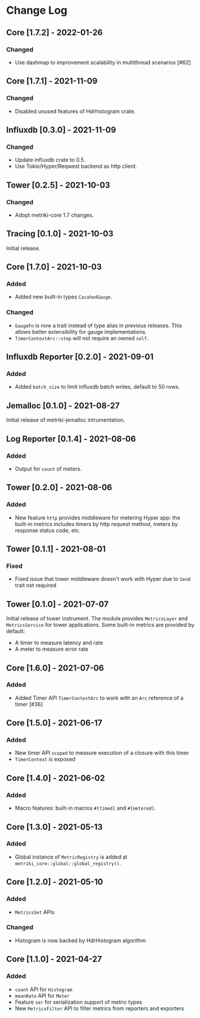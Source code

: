 # Change Log

## Core [1.7.2] - 2022-01-26

### Changed

* Use dashmap to improvement scalability in multithread scenarios [#62]

## Core [1.7.1] - 2021-11-09

### Changed

* Disabled unused features of Hdrhistogram crate.

## Influxdb [0.3.0] - 2021-11-09

### Changed

* Update influxdb crate to 0.5.
* Use Tokio/Hyper/Reqwest backend as http client.

## Tower [0.2.5] - 2021-10-03

### Changed

* Adopt metriki-core 1.7 changes.

## Tracing [0.1.0] - 2021-10-03

Initial release.

## Core [1.7.0] - 2021-10-03

### Added

* Added new built-in types `CacahedGauge`.

### Changed

* `GaugeFn` is now a trait instead of type alias in previous
  releases. This allows better extensibility for gauge
  implementations.
* `TimerContextArc::stop` will not require an owned `self`.

## Influxdb Reporter [0.2.0] - 2021-09-01

### Added

* Added `batch_size` to limit influxdb batch writes, default to 50 rows.

## Jemalloc [0.1.0] - 2021-08-27

Initial release of metriki-jemalloc intrumentation.

## Log Reporter [0.1.4] - 2021-08-06

### Added

* Output for `count` of meters.

## Tower [0.2.0] - 2021-08-06

### Added

* New feature `http` provides middleware for metering Hyper app: the built-in metrics
  includes timers by http request method, meters by response status code, etc.

## Tower [0.1.1] - 2021-08-01

### Fixed

* Fixed issue that tower middleware doesn't work with Hyper due to
  `Send` trait not required

## Tower [0.1.0] - 2021-07-07

Initial release of tower instrument. The module provides `MetricsLayer` and
`MetricsService` for tower applications. Some built-in metrics are provided by default:

* A timer to measure latency and rate
* A meter to measure error rate

## Core [1.6.0] - 2021-07-06

### Added

* Added Timer API `TimerContextArc` to work with an `Arc` reference of a timer [#36]

## Core [1.5.0] - 2021-06-17

### Added

* New timer API `scoped` to measure execution of a closure with this timer
* `TimerContext` is exposed

## Core [1.4.0] - 2021-06-02

### Added

* Macro features: built-in macros `#[timed]` and `#[metered]`.

## Core [1.3.0] - 2021-05-13

### Added

* Global instance of `MetricRegistry` is added at `metriki_core::global::global_registry()`.

## Core [1.2.0] - 2021-05-10

### Added

* `MetricsSet` APIs

### Changed

* Histogram is now backed by HdrHistogram algorithm

## Core [1.1.0] - 2021-04-27

### Added

* `count` API for `Histogram`
* `meanRate` API for `Meter`
* Feature `ser` for serialization support of metric types
* New `MetricsFilter` API to filter metrics from reporters and exporters
